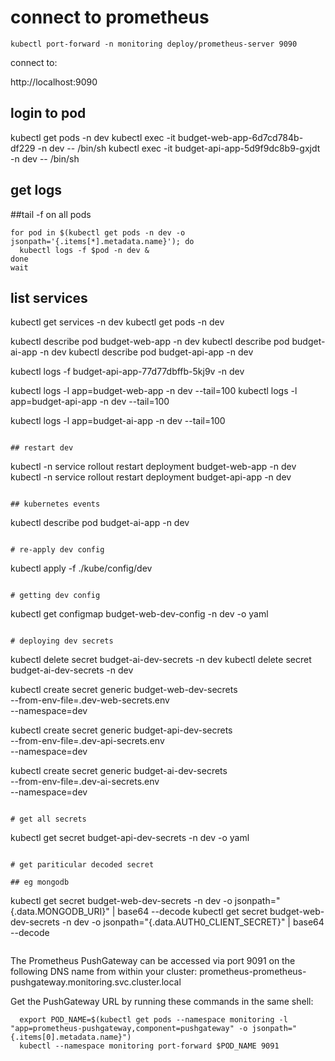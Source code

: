# connect to prometheus

```
kubectl port-forward -n monitoring deploy/prometheus-server 9090
```

connect to:

http://localhost:9090

## login to pod

kubectl get pods -n dev
kubectl exec -it budget-web-app-6d7cd784b-df229 -n dev -- /bin/sh
kubectl exec -it budget-api-app-5d9f9dc8b9-gxjdt -n dev -- /bin/sh

## get logs

##tail -f on all pods

```
for pod in $(kubectl get pods -n dev -o jsonpath='{.items[*].metadata.name}'); do
  kubectl logs -f $pod -n dev &
done
wait

```

## list services

kubectl get services -n dev
kubectl get pods -n dev

kubectl describe pod budget-web-app -n dev
kubectl describe pod budget-ai-app -n dev
kubectl describe pod budget-api-app -n dev

kubectl logs -f budget-api-app-77d77dbffb-5kj9v -n dev

kubectl logs -l app=budget-web-app -n dev --tail=100
kubectl logs -l app=budget-api-app -n dev --tail=100

kubectl logs -l app=budget-ai-app -n dev --tail=100

```

## restart dev

```

kubectl -n service rollout restart deployment budget-web-app -n dev
kubectl -n service rollout restart deployment budget-api-app -n dev

```

## kubernetes events

```

kubectl describe pod budget-ai-app -n dev

```

# re-apply dev config

```

kubectl apply -f ./kube/config/dev

```

# getting dev config

```

kubectl get configmap budget-web-dev-config -n dev -o yaml

```

# deploying dev secrets

```

kubectl delete secret budget-ai-dev-secrets -n dev
kubectl delete secret budget-ai-dev-secrets -n dev

kubectl create secret generic budget-web-dev-secrets \
--from-env-file=.dev-web-secrets.env \
--namespace=dev

kubectl create secret generic budget-api-dev-secrets \
--from-env-file=.dev-api-secrets.env \
--namespace=dev

kubectl create secret generic budget-ai-dev-secrets \
--from-env-file=.dev-ai-secrets.env \
--namespace=dev

```

# get all secrets

```

kubectl get secret budget-api-dev-secrets -n dev -o yaml

```

# get pariticular decoded secret

## eg mongodb

```

kubectl get secret budget-web-dev-secrets -n dev -o jsonpath="{.data.MONGODB_URI}" | base64 --decode
kubectl get secret budget-web-dev-secrets -n dev -o jsonpath="{.data.AUTH0_CLIENT_SECRET}" | base64 --decode

```

```

The Prometheus PushGateway can be accessed via port 9091 on the following DNS name from within your cluster:
prometheus-prometheus-pushgateway.monitoring.svc.cluster.local

Get the PushGateway URL by running these commands in the same shell:

```
  export POD_NAME=$(kubectl get pods --namespace monitoring -l "app=prometheus-pushgateway,component=pushgateway" -o jsonpath="{.items[0].metadata.name}")
  kubectl --namespace monitoring port-forward $POD_NAME 9091
```
